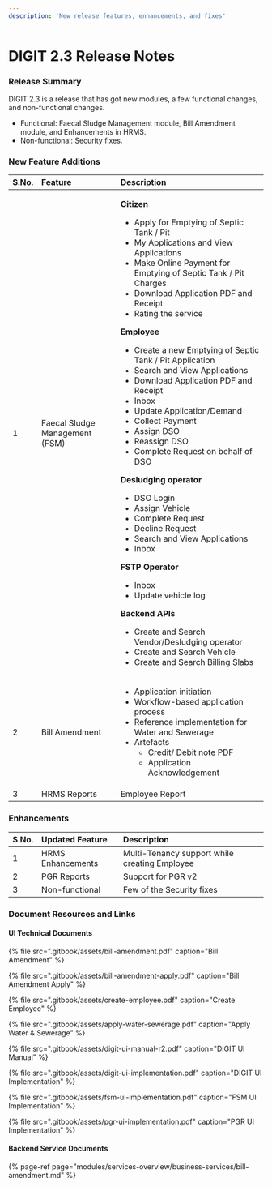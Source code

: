 ```yaml
---
description: 'New release features, enhancements, and fixes'
---
```


# DIGIT 2.3 Release Notes

### Release Summary <a id="Release-Summary"></a>

DIGIT 2.3 is a release that has got new modules, a few functional changes, and non-functional changes.

* Functional: Faecal Sludge Management module, Bill Amendment module, and Enhancements in HRMS.
* Non-functional: Security fixes.

### New ‌Feature Additions <a id="New-&#x200C;Feature-Additions"></a>

<table>
  <thead>
    <tr>
      <th style="text-align:left"><b>S.No.</b>
      </th>
      <th style="text-align:left"><b>Feature</b>
      </th>
      <th style="text-align:left"><b>Description</b>
      </th>
    </tr>
  </thead>
  <tbody>
    <tr>
      <td style="text-align:left">1</td>
      <td style="text-align:left">Faecal Sludge Management (FSM)</td>
      <td style="text-align:left">
        <p><b>Citizen</b>
        </p>
        <ul>
          <li>Apply for Emptying of Septic Tank / Pit</li>
          <li>My Applications and View Applications</li>
          <li>Make Online Payment for Emptying of Septic Tank / Pit Charges</li>
          <li>Download Application PDF and Receipt</li>
          <li>Rating the service</li>
        </ul>
        <p><b>Employee</b>
        </p>
        <ul>
          <li>Create a new Emptying of Septic Tank / Pit Application</li>
          <li>Search and View Applications</li>
          <li>Download Application PDF and Receipt</li>
          <li>Inbox</li>
          <li>Update Application/Demand</li>
          <li>Collect Payment</li>
          <li>Assign DSO</li>
          <li>Reassign DSO</li>
          <li>Complete Request on behalf of DSO</li>
        </ul>
        <p><b>Desludging operator</b>
        </p>
        <ul>
          <li>DSO Login</li>
          <li>Assign Vehicle</li>
          <li>Complete Request</li>
          <li>Decline Request</li>
          <li>Search and View Applications</li>
          <li>Inbox</li>
        </ul>
        <p><b>FSTP Operator</b>
        </p>
        <ul>
          <li>Inbox</li>
          <li>Update vehicle log</li>
        </ul>
        <p><b>Backend APIs</b>
        </p>
        <ul>
          <li>Create and Search Vendor/Desludging operator</li>
          <li>Create and Search Vehicle</li>
          <li>Create and Search Billing Slabs</li>
        </ul>
      </td>
    </tr>
    <tr>
      <td style="text-align:left">2</td>
      <td style="text-align:left">Bill Amendment</td>
      <td style="text-align:left">
        <ul>
          <li>Application initiation</li>
          <li>Workflow-based application process</li>
          <li>Reference implementation for Water and Sewerage</li>
          <li>Artefacts
            <ul>
              <li>Credit/ Debit note PDF</li>
              <li>Application Acknowledgement</li>
            </ul>
          </li>
        </ul>
      </td>
    </tr>
    <tr>
      <td style="text-align:left">3</td>
      <td style="text-align:left">HRMS Reports</td>
      <td style="text-align:left">Employee Report</td>
    </tr>
  </tbody>
</table>

### Enhancements <a id="Enhancements"></a>

| **S.No.** | **Updated Feature** | **Description** |
| :--- | :--- | :--- |
| 1 | HRMS Enhancements | Multi-Tenancy support while creating Employee |
| 2 | PGR Reports | Support for PGR v2 |
| 3 | Non-functional | Few of the Security fixes |

### ‌Document Resources and Links <a id="&#x200C;Document-Resources-and-Links"></a>

#### UI Technical Documents

{% file src=".gitbook/assets/bill-amendment.pdf" caption="Bill Amendment" %}

{% file src=".gitbook/assets/bill-amendment-apply.pdf" caption="Bill Amendment Apply" %}

{% file src=".gitbook/assets/create-employee.pdf" caption="Create Employee" %}

{% file src=".gitbook/assets/apply-water-sewerage.pdf" caption="Apply Water & Sewerage" %}

{% file src=".gitbook/assets/digit-ui-manual-r2.pdf" caption="DIGIT UI Manual" %}

{% file src=".gitbook/assets/digit-ui-implementation.pdf" caption="DIGIT UI Implementation" %}

{% file src=".gitbook/assets/fsm-ui-implementation.pdf" caption="FSM UI Implementation" %}

{% file src=".gitbook/assets/pgr-ui-implementation.pdf" caption="PGR UI Implementation" %}

#### Backend Service Documents

{% page-ref page="modules/services-overview/business-services/bill-amendment.md" %}





